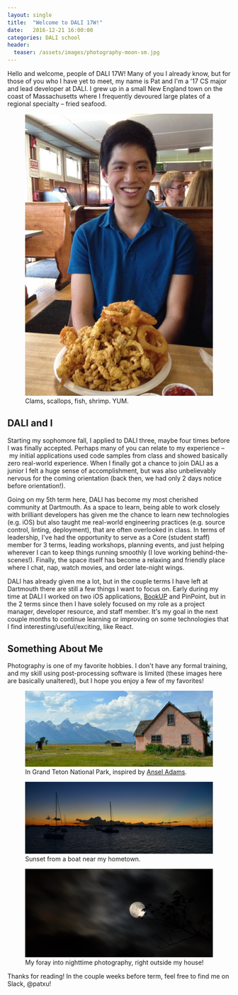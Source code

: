 ```yaml
---
layout: single
title:  "Welcome to DALI 17W!"
date:   2016-12-21 16:00:00
categories: DALI school
header:
  teaser: /assets/images/photography-moon-sm.jpg
---
```


Hello and welcome, people of DALI 17W! Many of you I already know, but for those of you who I have yet to meet, my name is Pat and I'm a '17 CS major and lead developer at DALI. I grew up in a small New England town on the coast of Massachusetts where I frequently devoured large plates of a regional specialty – fried seafood.

<figure>
  <img src="/assets/images/pat-woodmans.jpg" alt="Clams, scallops, fish, shrimp. YUM.">
  <figcaption>
    Clams, scallops, fish, shrimp. YUM.
  </figcaption>
</figure>


## DALI and I
Starting my sophomore fall, I applied to DALI three, maybe four times before I was finally accepted. Perhaps many of you can relate to my experience – my initial applications used code samples from class and showed basically zero real-world experience. When I finally got a chance to join DALI as a junior I felt a huge sense of accomplishment, but was also unbelievably nervous for the coming orientation (back then, we had only 2 days notice before orientation!).

Going on my 5th term here, DALI has become my most cherished community at Dartmouth. As a space to learn, being able to work closely with brilliant developers has given me the chance to learn new technologies (e.g. iOS) but also taught me real-world engineering practices (e.g. source control, linting, deployment), that are often overlooked in class. In terms of leadership, I've had the opportunity to serve as a Core (student staff) member for 3 terms, leading workshops, planning events, and just helping wherever I can to keep things running smoothly (I love working behind-the-scenes!). Finally, the space itself has become a relaxing and friendly place where I chat, nap, watch movies, and order late-night wings.

DALI has already given me a lot, but in the couple terms I have left at Dartmouth there are still a few things I want to focus on. Early during my time at DALI I worked on two iOS applications, [BookUP](http://dali.dartmouth.edu/projects-blog/2015/11/bookup) and PinPoint, but in the 2 terms since then I have solely focused on my role as a project manager, developer resource, and staff member. It's my goal in the next couple months to continue learning or improving on some technologies that I find interesting/useful/exciting, like React.

## Something About Me
Photography is one of my favorite hobbies. I don't have any formal training, and my skill using post-processing software is limited (these images here are basically unaltered), but I hope you enjoy a few of my favorites!

<figure>
  <img src="/assets/images/cover-photo.jpg" alt="Picture in the Grand Tetons">
  <figcaption>
    In Grand Teton National Park, inspired by <a href="http://kylehammons.com/blog/archives/2190">Ansel Adams</a>.
  </figcaption>
</figure>

<figure>
  <img src="/assets/images/photography-sunset.jpg" alt="Sunset from a boat near my hometown.">
  <figcaption>
    Sunset from a boat near my hometown.
  </figcaption>
</figure>

<figure>
  <img src="/assets/images/photography-moon.jpg" alt="My foray into nighttime photography, right outside my house!">
  <figcaption>
    My foray into nighttime photography, right outside my house!
  </figcaption>
</figure>

Thanks for reading! In the couple weeks before term, feel free to find me on Slack, @patxu!

